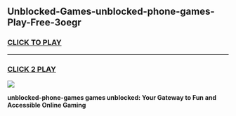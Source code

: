 
## Unblocked-Games-unblocked-phone-games-Play-Free-3oegr
<h3>
<a href="https://premium76.site?title=unblocked-phone-games&ref=10A">CLICK TO PLAY</a></h3>
<hr>

<h3>
<a href="https://premium76.site?title=unblocked-phone-games&ref=10A">CLICK 2 PLAY</a>
  
</h3>

<a href="https://premium76.site?title=unblocked-phone-games&ref=10A"><img src="https://clearcache.store/games.png"></a>


**unblocked-phone-games games unblocked: Your Gateway to Fun and Accessible Online Gaming**
